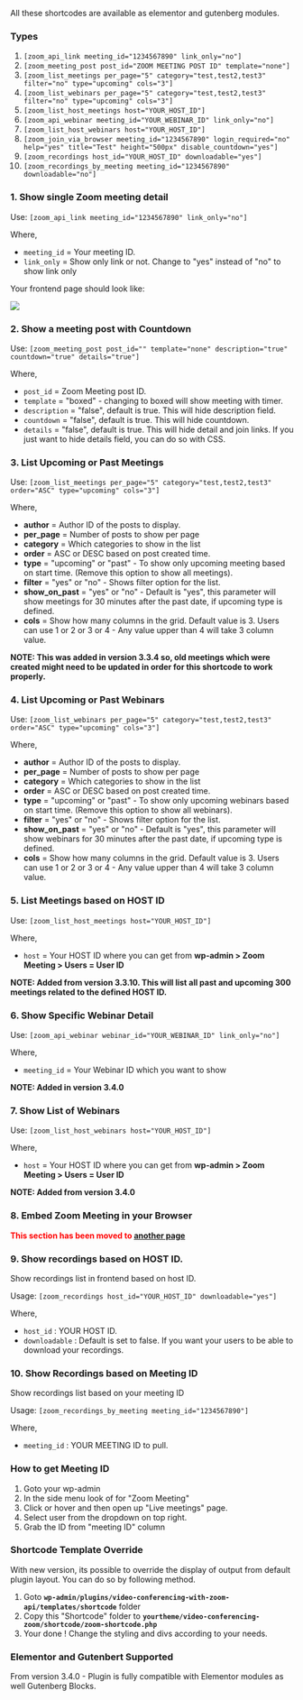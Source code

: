 All these shortcodes are available as elementor and gutenberg modules.

### Types

1. `[zoom_api_link meeting_id="1234567890" link_only="no"]`
2. `[zoom_meeting_post post_id="ZOOM MEETING POST ID" template="none"]`
3. `[zoom_list_meetings per_page="5" category="test,test2,test3" filter="no" type="upcoming" cols="3"]` 
4. `[zoom_list_webinars per_page="5" category="test,test2,test3" filter="no" type="upcoming" cols="3"]` 
5. `[zoom_list_host_meetings host="YOUR_HOST_ID"]`
6. `[zoom_api_webinar meeting_id="YOUR_WEBINAR_ID" link_only="no"]`
7. `[zoom_list_host_webinars host="YOUR_HOST_ID"]`
8. `[zoom_join_via_browser meeting_id="1234567890" login_required="no" help="yes" title="Test" height="500px" disable_countdown="yes"]`
9. `[zoom_recordings host_id="YOUR_HOST_ID" downloadable="yes"]`
10. `[zoom_recordings_by_meeting meeting_id="1234567890" downloadable="no"]`

### 1. Show single Zoom meeting detail

Use: `[zoom_api_link meeting_id="1234567890" link_only="no"]`

Where,

* `meeting_id` = Your meeting ID.
* `link_only` = Show only link or not. Change to "yes" instead of "no" to show link only

Your frontend page should look like:

<img src="https://deepenbajracharya.com.np/wp-content/uploads/2019/11/Meetings-%E2%80%93-Plugin-Tester-1024x520.png">

### 2. Show a meeting post with Countdown

Use: `[zoom_meeting_post post_id="" template="none" description="true" countdown="true" details="true"]`

Where,

* `post_id` = Zoom Meeting post ID.
* `template` = "boxed" - changing to boxed will show meeting with timer.
* `description` = "false", default is true. This will hide description field.
* `countdown` = "false", default is true. This will hide countdown.
* `details` = "false", default is true. This will hide detail and join links. If you just want to hide details field, you can do so with CSS.

### 3. List Upcoming or Past Meetings

Use: `[zoom_list_meetings per_page="5" category="test,test2,test3" order="ASC" type="upcoming" cols="3"]`

Where,

* **author** = Author ID of the posts to display.
* **per_page** = Number of posts to show per page
* **category** = Which categories to show in the list
* **order** = ASC or DESC based on post created time.
* **type** = "upcoming" or "past" - To show only upcoming meeting based on start time. (Remove this option to show all meetings).
* **filter** = "yes" or "no" - Shows filter option for the list.
* **show_on_past** = "yes" or "no" - Default is "yes", this parameter will show meetings for 30 minutes after the past date, if upcoming type is defined.
* **cols** = Show how many columns in the grid. Default value is 3. Users can use 1 or 2 or 3 or 4 - Any value upper than 4 will take 3 column value.

**NOTE: This was added in version 3.3.4 so, old meetings which were created might need to be updated in order for this shortcode to work properly.**

### 4. List Upcoming or Past Webinars 

Use: `[zoom_list_webinars per_page="5" category="test,test2,test3" order="ASC" type="upcoming" cols="3"]`

Where,

* **author** = Author ID of the posts to display.
* **per_page** = Number of posts to show per page
* **category** = Which categories to show in the list
* **order** = ASC or DESC based on post created time.
* **type** = "upcoming" or "past" - To show only upcoming webinars based on start time. (Remove this option to show all webinars).
* **filter** = "yes" or "no" - Shows filter option for the list.
* **show_on_past** = "yes" or "no" - Default is "yes", this parameter will show webinars for 30 minutes after the past date, if upcoming type is defined.
* **cols** = Show how many columns in the grid. Default value is 3. Users can use 1 or 2 or 3 or 4 - Any value upper than 4 will take 3 column value.

### 5. List Meetings based on HOST ID

Use: `[zoom_list_host_meetings host="YOUR_HOST_ID"]`

Where,

* `host` = Your HOST ID where you can get from **wp-admin > Zoom Meeting > Users = User ID**

**NOTE: Added from version 3.3.10. This will list all past and upcoming 300 meetings related to the defined HOST ID.**

### 6. Show Specific Webinar Detail

Use: `[zoom_api_webinar webinar_id="YOUR_WEBINAR_ID" link_only="no"]`

Where,

* `meeting_id` = Your Webinar ID which you want to show 

**NOTE: Added in version 3.4.0**

### 7. Show List of Webinars

Use: `[zoom_list_host_webinars host="YOUR_HOST_ID"]`

Where,

* `host` = Your HOST ID where you can get from **wp-admin > Zoom Meeting > Users = User ID** 

**NOTE: Added from version 3.4.0**

### 8. Embed Zoom Meeting in your Browser

<strong style="color:red;">This section has been moved to [another page](join_links.md#embed-or-join-via-browser-method)</strong>

### 9. Show recordings based on HOST ID.

Show recordings list in frontend based on host ID.

Usage: `[zoom_recordings host_id="YOUR_HOST_ID" downloadable="yes"]`

Where,

* `host_id` : YOUR HOST ID.
* `downloadable` : Default is set to false. If you want your users to be able to download your recordings.

### 10. Show Recordings based on Meeting ID

Show recordings list based on your meeting ID

Usage: `[zoom_recordings_by_meeting meeting_id="1234567890"]`

Where,

* `meeting_id` : YOUR MEETING ID to pull.

### How to get Meeting ID

1. Goto your wp-admin
2. In the side menu look of for "Zoom Meeting"
3. Click or hover and then open up "Live meetings" page.
4. Select user from the dropdown on top right.
5. Grab the ID from "meeting ID" column

### Shortcode Template Override

With new version, its possible to override the display of output from default plugin layout. You can do so by following method.

1. Goto **`wp-admin/plugins/video-conferencing-with-zoom-api/templates/shortcode`** folder
2. Copy this "Shortcode" folder to **`yourtheme/video-conferencing-zoom/shortcode/zoom-shortcode.php`**
3. Your done ! Change the styling and divs according to your needs.

### Elementor and Gutenbert Supported

From version 3.4.0 - Plugin is fully compatible with Elementor modules as well Gutenberg Blocks.